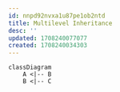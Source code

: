 ```yaml
---
id: nnpd92nvxa1u87pe1ob2ntd
title: Multilevel Inheritance
desc: ''
updated: 1708240077077
created: 1708240034303
---
```


```mermaid
classDiagram
    A <|-- B 
    B <|-- C
```